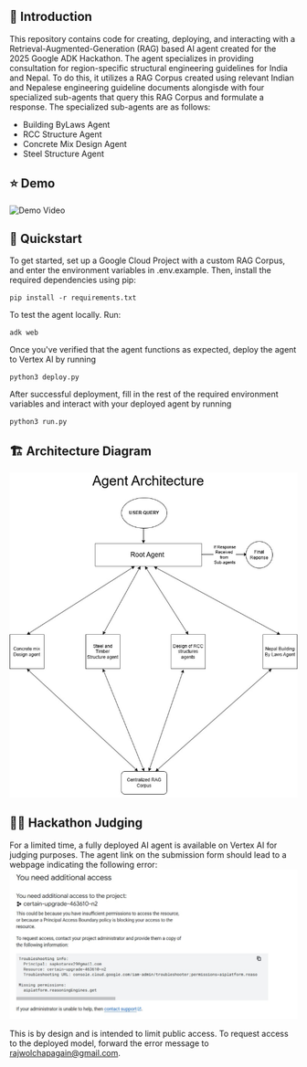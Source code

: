 ## 🧭 Introduction

This repository contains code for creating, deploying, and interacting with a Retrieval-Augmented-Generation (RAG) based AI agent created for the 2025 Google ADK Hackathon. The agent specializes in providing consultation for region-specific structural engineering guidelines for India and Nepal. To do this, it utilizes a RAG Corpus created using relevant Indian and Nepalese engineering guideline documents alongisde with four specialized sub-agents that query this RAG Corpus and formulate a response. The specialized sub-agents are as follows:
- Building ByLaws Agent
- RCC Structure Agent
- Concrete Mix Design Agent
- Steel Structure Agent

## ⭐ Demo
![Demo Video](https://youtu.be/LrrOuAI7z1Y)

## 🚀 Quickstart
To get started, set up a Google Cloud Project with a custom RAG Corpus, and enter the environment variables in .env.example. Then, install the required dependencies using pip:
```
pip install -r requirements.txt
```
To test the agent locally. Run:
```
adk web
```
Once you've verified that the agent functions as expected, deploy the agent to Vertex AI by running
```
python3 deploy.py
```
After successful deployment, fill in the rest of the required environment variables and interact with your deployed agent by running
```
python3 run.py
```

## 🏗️ Architecture Diagram
![Architecture Diagram](assets/architecture_diagram.jpg)

## 🧑‍⚖️ Hackathon Judging
For a limited time, a fully deployed AI agent is available on Vertex AI for judging purposes. The agent link on the submission form should lead to a webpage indicating the following error: ![Error Page](assets/error_page.jpg)

This is by design and is intended to limit public access. To request access to the deployed model, forward the error message to rajwolchapagain@gmail.com. 
